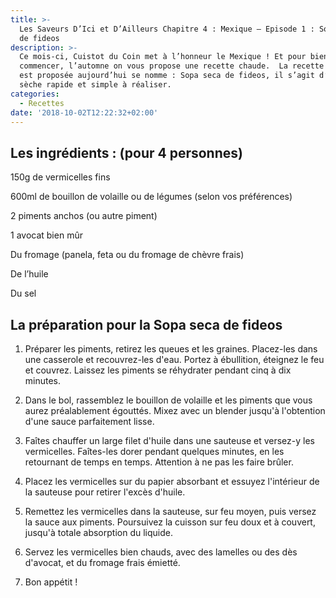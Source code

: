 ```yaml
---
title: >-
  Les Saveurs D’Ici et D’Ailleurs Chapitre 4 : Mexique – Episode 1 : Sopa seca
  de fideos
description: >-
  Ce mois-ci, Cuistot du Coin met à l’honneur le Mexique ! Et pour bien
  commencer, l’automne on vous propose une recette chaude.  La recette qui vous
  est proposée aujourd’hui se nomme : Sopa seca de fideos, il s’agit d’une soupe
  sèche rapide et simple à réaliser.
categories:
  - Recettes
date: '2018-10-02T12:22:32+02:00'
---
```

## Les ingrédients : (pour 4 personnes)

150g de vermicelles fins 

600ml de bouillon de volaille ou de légumes (selon vos préférences)

2 piments anchos (ou autre piment)

1 avocat bien mûr

Du fromage (panela, feta ou du fromage de chèvre frais)

De l’huile

Du sel



## La préparation pour la Sopa seca de fideos

1.	Préparer les piments, retirez les queues et les graines. Placez-les dans une casserole et recouvrez-les d'eau. Portez à ébullition, éteignez le feu et couvrez. Laissez les piments se réhydrater pendant cinq à dix minutes. 

2.	Dans le bol, rassemblez le bouillon de volaille et les piments que vous aurez préalablement égouttés. Mixez avec un blender jusqu'à l'obtention d'une sauce parfaitement lisse.

3.	Faîtes chauffer un large filet d'huile dans une sauteuse et versez-y les vermicelles. Faîtes-les dorer pendant quelques minutes, en les retournant de temps en temps. Attention à ne pas les faire brûler. 

4.	Placez les vermicelles sur du papier absorbant et essuyez l'intérieur de la sauteuse pour retirer l'excès d'huile. 

5.	Remettez les vermicelles dans la sauteuse, sur feu moyen, puis versez la sauce aux piments. Poursuivez la cuisson sur feu doux et à couvert, jusqu'à totale absorption du liquide. 

6.	Servez les vermicelles bien chauds, avec des lamelles ou des dès d'avocat, et du fromage frais émietté.

7.	Bon appétit !
